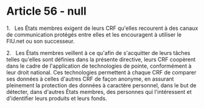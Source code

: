 # Article 56 - null


1.   Les États membres exigent de leurs CRF qu'elles recourent à des canaux de communication protégés entre elles et les encouragent à utiliser le FIU.net ou son successeur.

2.   Les États membres veillent à ce qu'afin de s'acquitter de leurs tâches telles qu'elles sont définies dans la présente directive, leurs CRF coopèrent dans le cadre de l'application de technologies de pointe, conformément à leur droit national. Ces technologies permettent à chaque CRF de comparer ses données à celles d'autres CRF de façon anonyme, en assurant pleinement la protection des données à caractère personnel, dans le but de détecter, dans d'autres États membres, des personnes qui l'intéressent et d'identifier leurs produits et leurs fonds.
